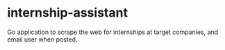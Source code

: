 # internship-assistant
Go application to scrape the web for internships at target companies, and email user when posted.
